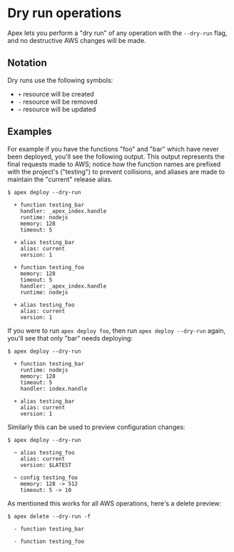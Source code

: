 
# Dry run operations

Apex lets you perform a "dry run" of any operation with the `--dry-run` flag, and no destructive AWS changes will be made.

## Notation

Dry runs use the following symbols:

- `+` resource will be created
- `-` resource will be removed
- `~` resource will be updated

## Examples

For example if you have the functions "foo" and "bar" which have never been deployed, you'll see the following output. This output represents the final requests made to AWS; notice how the function names are prefixed with the project's ("testing") to prevent collisions, and aliases are made to maintain the "current" release alias.

```
$ apex deploy --dry-run

  + function testing_bar
    handler: _apex_index.handle
    runtime: nodejs
    memory: 128
    timeout: 5

  + alias testing_bar
    alias: current
    version: 1

  + function testing_foo
    memory: 128
    timeout: 5
    handler: _apex_index.handle
    runtime: nodejs

  + alias testing_foo
    alias: current
    version: 1
```

If you were to run `apex deploy foo`, then run `apex deploy --dry-run` again, you'll see that only "bar" needs deploying:

```
$ apex deploy --dry-run

  + function testing_bar
    runtime: nodejs
    memory: 128
    timeout: 5
    handler: index.handle

  + alias testing_bar
    alias: current
    version: 1
```

Similarly this can be used to preview configuration changes:

```
$ apex deploy --dry-run

  ~ alias testing_foo
    alias: current
    version: $LATEST

  ~ config testing_foo
    memory: 128 -> 512
    timeout: 5 -> 10
```

As mentioned this works for all AWS operations, here's a delete preview:

```
$ apex delete --dry-run -f

  - function testing_bar

  - function testing_foo
```

